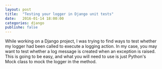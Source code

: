 ```yaml
---
layout: post
title:  "Testing your logger in Django unit tests"
date:   2016-01-14 18:00:00
categories: django
publishe: false
---
```


While working on a Django project, I was trying to find ways to test whether my logger had been called to execute a logging action. In my case, you may want to test whether a log message is created when an exception is raised. This is going to be easy, and what you will need to use is just Python's Mock class to mock the logger in the method.

